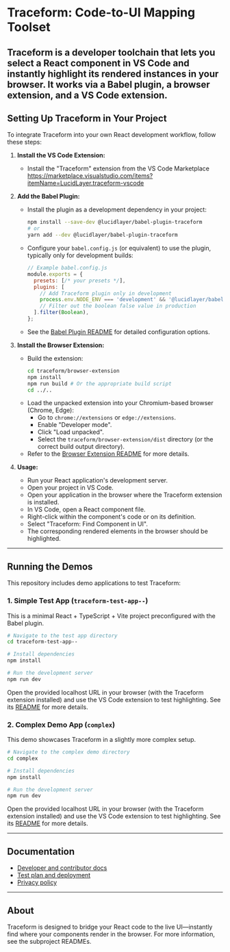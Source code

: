 # Traceform: Code-to-UI Mapping Toolset

Traceform is a developer toolchain that lets you select a React component in VS Code and instantly highlight its rendered instances in your browser. It works via a Babel plugin, a browser extension, and a VS Code extension.
---

## Setting Up Traceform in Your Project

To integrate Traceform into your own React development workflow, follow these steps:

1.  **Install the VS Code Extension:**
    *   Install the "Traceform" extension from the VS Code Marketplace https://marketplace.visualstudio.com/items?itemName=LucidLayer.traceform-vscode

2.  **Add the Babel Plugin:**
    *   Install the plugin as a development dependency in your project:
        ```bash
        npm install --save-dev @lucidlayer/babel-plugin-traceform
        # or
        yarn add --dev @lucidlayer/babel-plugin-traceform
        ```
    *   Configure your `babel.config.js` (or equivalent) to use the plugin, typically only for development builds:
        ```javascript
        // Example babel.config.js
        module.exports = {
          presets: [/* your presets */],
          plugins: [
            // Add Traceform plugin only in development
            process.env.NODE_ENV === 'development' && '@lucidlayer/babel-plugin-traceform',
            // Filter out the boolean false value in production
          ].filter(Boolean),
        };
        ```
    *   See the [Babel Plugin README](./traceform/babel-plugin-traceform/README.md) for detailed configuration options.

3.  **Install the Browser Extension:**
    *   Build the extension:
        ```bash
        cd traceform/browser-extension
        npm install
        npm run build # Or the appropriate build script
        cd ../.. 
        ```
    *   Load the unpacked extension into your Chromium-based browser (Chrome, Edge):
        *   Go to `chrome://extensions` or `edge://extensions`.
        *   Enable "Developer mode".
        *   Click "Load unpacked".
        *   Select the `traceform/browser-extension/dist` directory (or the correct build output directory).
    *   Refer to the [Browser Extension README](./traceform/browser-extension/README.md) for more details.

4.  **Usage:**
    *   Run your React application's development server.
    *   Open your project in VS Code.
    *   Open your application in the browser where the Traceform extension is installed.
    *   In VS Code, open a React component file.
    *   Right-click within the component's code or on its definition.
    *   Select "Traceform: Find Component in UI".
    *   The corresponding rendered elements in the browser should be highlighted.

---

## Running the Demos

This repository includes demo applications to test Traceform:

### 1. Simple Test App (`traceform-test-app--`)

This is a minimal React + TypeScript + Vite project preconfigured with the Babel plugin.

```bash
# Navigate to the test app directory
cd traceform-test-app--

# Install dependencies
npm install

# Run the development server
npm run dev 
```
Open the provided localhost URL in your browser (with the Traceform extension installed) and use the VS Code extension to test highlighting. See its [README](./traceform-test-app--/README.md) for more details.

### 2. Complex Demo App (`complex`)

This demo showcases Traceform in a slightly more complex setup.

```bash
# Navigate to the complex demo directory
cd complex

# Install dependencies
npm install

# Run the development server
npm run dev 
```
Open the provided localhost URL in your browser (with the Traceform extension installed) and use the VS Code extension to test highlighting. See its [README](./complex/README.md) for more details.

---

## Documentation

- [Developer and contributor docs](./traceform/docs/README.md)
- [Test plan and deployment](./traceform/docs/test_plan_and_deployment.md)
- [Privacy policy](./traceform/docs/PRIVACY_POLICY.md)

---

## About

Traceform is designed to bridge your React code to the live UI—instantly find where your components render in the browser. For more information, see the subproject READMEs.
